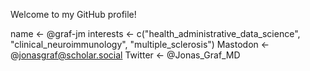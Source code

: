 Welcome to my GitHub profile!

name      <- @graf-jm
interests <- c("health_administrative_data_science", "clinical_neuroimmunology", "multiple_sclerosis")
Mastodon  <- @jonasgraf@scholar.social
Twitter   <- @Jonas_Graf_MD

<!---
graf-jm/graf-jm is a special repository because its `README.md` (this file) appears on your GitHub profile.
You can click the Preview link to take a look at your changes.
--->

